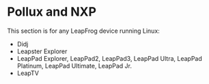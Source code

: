 # Pollux and NXP
This section is for any LeapFrog device running Linux:

- Didj
- Leapster Explorer
- LeapPad Explorer, LeapPad2, LeapPad3, LeapPad Ultra, LeapPad Platinum, LeapPad Ultimate, LeapPad Jr.
- LeapTV
